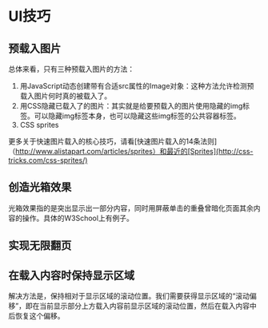 # UI技巧

## 预载入图片

总体来看，只有三种预载入图片的方法：

1. 用JavaScript动态创建带有合适src属性的Image对象：这种方法允许检测预载入图片何时真的被载入了。
2. 用CSS隐藏已载入了的图片：其实就是给要预载入的图片使用隐藏的img标签。可以隐藏img标签本身，也可以隐藏这些img标签的公共容器标签。
3. CSS sprites

更多关于快速图片载入的核心技巧，请看[快速图片载入的14条法则]（http://www.alistapart.com/articles/sprites）和最近的[Sprites](http://css-tricks.com/css-sprites/)

## 创造光箱效果

光箱效果指的是突出显示出一部分内容，同时用屏蔽单击的重叠曾暗化页面其余内容的操作。具体的W3School上有例子。

## 实现无限翻页

## 在载入内容时保持显示区域

解决方法是，保持相对于显示区域的滚动位置。我们需要获得显示区域的“滚动偏移”，即在当前显示部分上方载入内容前显示区域的滚动位置，然后在载入内容中后恢复这个偏移。